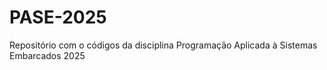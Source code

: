 # PASE-2025
Repositório com o códigos da disciplina Programação Aplicada à Sistemas Embarcados 2025

